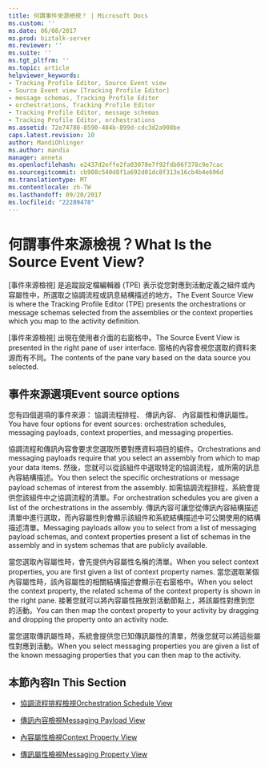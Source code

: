 ```yaml
---
title: 何謂事件來源檢視？ | Microsoft Docs
ms.custom: ''
ms.date: 06/08/2017
ms.prod: biztalk-server
ms.reviewer: ''
ms.suite: ''
ms.tgt_pltfrm: ''
ms.topic: article
helpviewer_keywords:
- Tracking Profile Editor, Source Event view
- Source Event view [Tracking Profile Editor]
- message schemas, Tracking Profile Editor
- orchestrations, Tracking Profile Editor
- Tracking Profile Editor, message schemas
- Tracking Profile Editor, orchestrations
ms.assetid: 72e74780-8590-484b-899d-cdc3d2a908be
caps.latest.revision: 10
author: MandiOhlinger
ms.author: mandia
manager: anneta
ms.openlocfilehash: e2437d2effe2fa03078e7f92fdb06f378c9e7cac
ms.sourcegitcommit: cb908c540d8f1a692d01dc8f313e16cb4b4e696d
ms.translationtype: MT
ms.contentlocale: zh-TW
ms.lasthandoff: 09/20/2017
ms.locfileid: "22289478"
---
```

# <a name="what-is-the-source-event-view"></a><span data-ttu-id="e5da7-103">何謂事件來源檢視？</span><span class="sxs-lookup"><span data-stu-id="e5da7-103">What Is the Source Event View?</span></span>
<span data-ttu-id="e5da7-104">[事件來源檢視] 是追蹤設定檔編輯器 (TPE) 表示從您對應到活動定義之組件或內容屬性中，所選取之協調流程或訊息結構描述的地方。</span><span class="sxs-lookup"><span data-stu-id="e5da7-104">The Event Source View is where the Tracking Profile Editor (TPE) presents the orchestrations or message schemas selected from the assemblies or the context properties which you map to the activity definition.</span></span>  
  
 <span data-ttu-id="e5da7-105">[事件來源檢視] 出現在使用者介面的右窗格中。</span><span class="sxs-lookup"><span data-stu-id="e5da7-105">The Source Event View is presented in the right pane of user interface.</span></span> <span data-ttu-id="e5da7-106">窗格的內容會視您選取的資料來源而有不同。</span><span class="sxs-lookup"><span data-stu-id="e5da7-106">The contents of the pane vary based on the data source you selected.</span></span>  
  
## <a name="event-source-options"></a><span data-ttu-id="e5da7-107">事件來源選項</span><span class="sxs-lookup"><span data-stu-id="e5da7-107">Event source options</span></span>  
 <span data-ttu-id="e5da7-108">您有四個選項的事件來源： 協調流程排程、 傳訊內容、 內容屬性和傳訊屬性。</span><span class="sxs-lookup"><span data-stu-id="e5da7-108">You have four options for event sources: orchestration schedules, messaging payloads, context properties, and messaging properties.</span></span>  
  
 <span data-ttu-id="e5da7-109">協調流程和傳訊內容會要求您選取所要對應資料項目的組件。</span><span class="sxs-lookup"><span data-stu-id="e5da7-109">Orchestrations and messaging payloads require that you select an assembly from which to map your data items.</span></span> <span data-ttu-id="e5da7-110">然後，您就可以從該組件中選取特定的協調流程，或所需的訊息內容結構描述。</span><span class="sxs-lookup"><span data-stu-id="e5da7-110">You then select the specific orchestrations or message payload schemas of interest from the assembly.</span></span> <span data-ttu-id="e5da7-111">如需協調流程排程，系統會提供您該組件中之協調流程的清單。</span><span class="sxs-lookup"><span data-stu-id="e5da7-111">For orchestration schedules you are given a list of the orchestrations in the assembly.</span></span> <span data-ttu-id="e5da7-112">傳訊內容可讓您從傳訊內容結構描述清單中進行選取，而內容屬性則會顯示該組件和系統結構描述中可公開使用的結構描述清單。</span><span class="sxs-lookup"><span data-stu-id="e5da7-112">Messaging payloads allow you to select from a list of messaging payload schemas, and context properties present a list of schemas in the assembly and in system schemas that are publicly available.</span></span>  
  
 <span data-ttu-id="e5da7-113">當您選取內容屬性時，會先提供內容屬性名稱的清單。</span><span class="sxs-lookup"><span data-stu-id="e5da7-113">When you select context properties, you are first given a list of context property names.</span></span> <span data-ttu-id="e5da7-114">當您選取某個內容屬性時，該內容屬性的相關結構描述會顯示在右窗格中。</span><span class="sxs-lookup"><span data-stu-id="e5da7-114">When you select the context property, the related schema of the context property is shown in the right pane.</span></span> <span data-ttu-id="e5da7-115">接著您就可以將內容屬性拖放到活動節點上，將該屬性對應到您的活動。</span><span class="sxs-lookup"><span data-stu-id="e5da7-115">You can then map the context property to your activity by dragging and dropping the property onto an activity node.</span></span>  
  
 <span data-ttu-id="e5da7-116">當您選取傳訊屬性時，系統會提供您已知傳訊屬性的清單，然後您就可以將這些屬性對應到活動。</span><span class="sxs-lookup"><span data-stu-id="e5da7-116">When you select messaging properties you are given a list of the known messaging properties that you can then map to the activity.</span></span>  
  
## <a name="in-this-section"></a><span data-ttu-id="e5da7-117">本節內容</span><span class="sxs-lookup"><span data-stu-id="e5da7-117">In This Section</span></span>  
  
-   [<span data-ttu-id="e5da7-118">協調流程排程檢視</span><span class="sxs-lookup"><span data-stu-id="e5da7-118">Orchestration Schedule View</span></span>](../core/orchestration-schedule-view.md)  
  
-   [<span data-ttu-id="e5da7-119">傳訊內容檢視</span><span class="sxs-lookup"><span data-stu-id="e5da7-119">Messaging Payload View</span></span>](../core/messaging-payload-view.md)  
  
-   [<span data-ttu-id="e5da7-120">內容屬性檢視</span><span class="sxs-lookup"><span data-stu-id="e5da7-120">Context Property View</span></span>](../core/context-property-view.md)  
  
-   [<span data-ttu-id="e5da7-121">傳訊屬性檢視</span><span class="sxs-lookup"><span data-stu-id="e5da7-121">Messaging Property View</span></span>](../core/messaging-property-view.md)